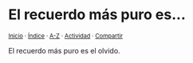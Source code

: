 # El recuerdo más puro es...
<sup>[Inicio](https://github.com/jucardus/jucardus.github.io/repo/blob/main/readme.md) · [Índice](https://github.com/jucardus/jucardus.github.io/repo/blob/main/indices/apotegmas.md) · [A-Z](https://github.com/jucardus/jucardus.github.io/repo/blob/main/indices/alfabetico.md) · [Actividad](https://github.com/jucardus/jucardus.github.io/repo/blob/main/indices/actividad.md) · [Compartir](https://x.com/intent/tweet?text=Apotegmas%3A%20El%20recuerdo%20m%C3%A1s%20puro%20es...%0A%E2%86%92%20https%3A%2F%2Fgithub.com%2Fjucardus%2Frepo%2Fblob%2Fmain%2Fcontenido%2F25%2F04%2F28%2Fel-recuerdo-mas-puro-es.md%0A%0A%23aptgms_jucardus%0A%40jucardus)</sup>

El recuerdo más puro es el olvido.
